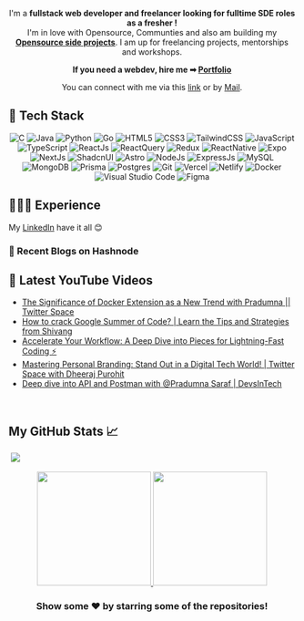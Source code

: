 <!-- ---
<div align="center">
	<a href="http://susmitadey.vercel.app/" target="_blank">
		<img src="images/github-profile-banner.png" alt="banner-img" height="50%" width="90%" />
	</a>
</div>
<br/> -->

<div align="center">

I'm a **fullstack web developer and freelancer looking for fulltime SDE roles as a fresher !** 
<br>
I'm in love with Opensource, Communties and also am building my **[Opensource side projects](https://github.com/Susmita-Dey?tab=repositories)**. I am up for freelancing projects, mentorships and workshops.

**If you need a webdev, hire me ➡ [Portfolio](https://susmitadey.vercel.app/)**

You can connect with me via this [link](https://susmitadey.bio.link) or by [Mail](mailto:susmitadeywork@gmail.com).
</div>

<!-- ---
<h2>📫 How to reach me:</h2> <br>
<div align="center">
<a href="mailto:susmitadey475@gmail.com" target="_blank"><img src="images/official-gmail-icon.svg" alt="Gmail Logo" width="50"></a>&emsp;
<a href="https://www.linkedin.com/in/susmita-dey-15a15a210/" target="_blank"><img src="images/linkedin-icon-2.svg" alt="LinkedIn Logo" width="50"></a>&emsp;
<a href="https://twitter.com/its_SusmitaDey" target="_blank"><img src="images/twitter-6.svg" alt="Twitter Logo" width="80"></a>&emsp;
<a href="https://discord.gg/g7FmxB9uZp" target="_blank"><img src="images/discord-6.svg" alt="Discord Logo" width="60"></a>&emsp;
<a href="https://www.youtube.com/channel/UCsuzc8lqAbgUYo4yzpjtfSw" target="_blank"><img src="images/youtube-3.svg" alt="YouTube Logo" width="60"></a>&emsp;
<a href="https://dev.to/susmitadey"><img src="images/Dev.to image.png" alt="Dev.to Icon" width="70"></a>&emsp;&emsp; 
</div> -->

<!-- --- -->

<h2> 🥞 Tech Stack</h2>
<p align="center">
<!-- 	<img alt="Bash" src="https://img.shields.io/badge/Bash-4EAA25?style=for-the-badge&logo=gnubash&logoColor=white"/> -->
	<img alt="C" src="https://img.shields.io/badge/C-00599C?style=for-the-badge&logo=c&logoColor=white"/>
	<img alt="Java" src="https://img.shields.io/badge/java-%23ED8B00.svg?style=for-the-badge&logo=openjdk&logoColor=white"/>
	<img alt="Python" src="https://img.shields.io/badge/Python-3776AB?style=for-the-badge&logo=python&logoColor=fff"/>
	<img alt="Go" src="https://img.shields.io/badge/Go-%2300ADD8.svg?style=for-the-badge&logo=go&logoColor=white"/>
	<img alt="HTML5" src="https://img.shields.io/badge/html5-%23E34F26.svg?style=for-the-badge&logo=html5&logoColor=white"/>
	<img alt="CSS3" src="https://img.shields.io/badge/css3-%231572B6.svg?style=for-the-badge&logo=css3&logoColor=white"/>
	<img alt="TailwindCSS" src="https://img.shields.io/badge/tailwindcss-%2338B2AC.svg?style=for-the-badge&logo=tailwind-css&logoColor=white"/>
	<img alt="JavaScript" src="https://img.shields.io/badge/JavaScript-F7DF1E?style=for-the-badge&logo=javascript&logoColor=000"/>
	<img alt="TypeScript" src="https://img.shields.io/badge/typescript-%23007ACC.svg?style=for-the-badge&logo=typescript&logoColor=white"/>
	<img alt="ReactJs" src="https://img.shields.io/badge/react-%2320232a.svg?style=for-the-badge&logo=react&logoColor=%2361DAFB"/>
	<img alt="ReactQuery" src="https://img.shields.io/badge/React%20Query-FF4154?style=for-the-badge&logo=reactquery&logoColor=fff"/>
	<img alt="Redux" src="https://img.shields.io/badge/redux-%23593d88.svg?style=for-the-badge&logo=redux&logoColor=white"/>
	<img alt="ReactNative" src="https://img.shields.io/badge/React_Native-%2320232a.svg?style=for-the-badge&logo=react&logoColor=%2361DAFB"/>
	<img alt="Expo" src="https://img.shields.io/badge/Expo-000020?style=for-the-badge&logo=expo&logoColor=fff"/>
	<img alt="NextJs" src="https://img.shields.io/badge/Next.js-black?style=for-the-badge&logo=next.js&logoColor=white" />
	<img alt="ShadcnUI" src="https://img.shields.io/badge/shadcn%2Fui-000?style=for-the-badge&logo=shadcnui&logoColor=fff" />
	<img alt="Astro" src="https://img.shields.io/badge/Astro-BC52EE?style=for-the-badge&logo=astro&logoColor=fff" />
	<img alt="NodeJs" src="https://img.shields.io/badge/node.js-6DA55F?style=for-the-badge&logo=node.js&logoColor=white"/>
	<img alt="ExpressJs" src="https://img.shields.io/badge/Express.js-%23404d59.svg?style=for-the-badge&logo=express&logoColor=%2361DAFB"/>
	<img alt="MySQL" src="https://img.shields.io/badge/MySQL-4479A1?style=for-the-badge&logo=mysql&logoColor=fff" />
	<img alt="MongoDB" src="https://img.shields.io/badge/MongoDB-%234ea94b.svg?style=for-the-badge&logo=mongodb&logoColor=white" />
	<img alt="Prisma" src="https://img.shields.io/badge/Prisma-2D3748?style=for-the-badge&logo=prisma&logoColor=white" />
	<img alt="Postgres" src="https://img.shields.io/badge/postgres-%23316192.svg?style=for-the-badge&logo=postgresql&logoColor=white" />
<!-- 	<img alt="Supabase" src="https://img.shields.io/badge/Supabase-3FCF8E?style=for-the-badge&logo=supabase&logoColor=fff" /> -->
	<img alt="Git" src="https://img.shields.io/badge/Git-F05032?style=for-the-badge&logo=git&logoColor=fff"/>
	<img alt="Vercel" src="https://img.shields.io/badge/vercel-%23000000.svg?style=for-the-badge&logo=vercel&logoColor=white"/>
	<img alt="Netlify" src="https://img.shields.io/badge/Netlify-%23000000.svg?style=for-the-badge&logo=netlify&logoColor=#00C7B7"/>
	<img alt="Docker" src="https://img.shields.io/badge/Docker-2496ED?style=for-the-badge&logo=docker&logoColor=fff"/>
	<img alt="Visual Studio Code" src="https://custom-icon-badges.demolab.com/badge/Visual%20Studio%20Code-0078d7.svg?style=for-the-badge&logo=vsc&logoColor=white"/>
	<img alt="Figma" src="https://img.shields.io/badge/Figma-F24E1E?style=for-the-badge&logo=figma&logoColor=white" />
<!-- 	<img alt="Canva" src="https://img.shields.io/badge/Canva-%2300C4CC.svg?style=for-the-badge&logo=Canva&logoColor=white"/> -->
</p>

## 👩🏻‍💻 Experience
My [LinkedIn](https://www.linkedin.com/in/susmitacodes/details/experience/) have it all 😊
<br>
<!-- --- -->

### 📙 Recent Blogs on Hashnode
<!-- HASHNODE_BLOG:START -->
<!-- HASHNODE_BLOG:END -->

<!--
<p align="left">
<a href="https://susmitadey.hashnode.dev//promanager-the-only-productivity-tool-you-need" title="ProManager - The Only Productivity Tool You Need"><img src="https://cdn.hashnode.com/res/hashnode/image/upload/v1686584734957/ea465367-3388-49e2-80ce-8f632e2f6eb7.png" alt="ProManager - The Only Productivity Tool You Need" width="250px" align="left" /></a>
<a href="https://susmitadey.hashnode.dev//promanager-the-only-productivity-tool-you-need" title="ProManager - The Only Productivity Tool You Need"><strong>ProManager - The Only Productivity Tool You Need</strong></a>
<br/> Introduction
Are you looking for a comprehensive project management tool that not only helps you stay organized but also boosts your productivity to new heights? Look no further!

Introducing ProManager, a feature-packed application designed to strea... </p> <br/> <br/>
<p align="left">
<a href="https://susmitadey.hashnode.dev//boost-your-tech-savviness-with-these-5-productivity-apps" title="Boost Your Tech Savviness with These 5 Productivity Apps"><img src="https://cdn.hashnode.com/res/hashnode/image/stock/unsplash/TSJqQCN4RKA/upload/7f5995d728741728ff8c0888c90d3607.jpeg" alt="Boost Your Tech Savviness with These 5 Productivity Apps" width="250px" align="left" /></a>
<a href="https://susmitadey.hashnode.dev//boost-your-tech-savviness-with-these-5-productivity-apps" title="Boost Your Tech Savviness with These 5 Productivity Apps"><strong>Boost Your Tech Savviness with These 5 Productivity Apps</strong></a>
<br/> Hello everyone. Hope you'll are doing well. I'm back with another article to help you boost your productivity and stay updated with the latest tech trends and news. I'm very much excited to share about the 5 mobile apps that will help you achieve the... </p> <br/> <br/>
-->

## 🎥 Latest YouTube Videos

<!-- YOUTUBE-VIDEOS-LIST:START -->
- [The Significance of Docker Extension as a New Trend with Pradumna || Twitter Space](https://www.youtube.com/watch?v=4v_4eqLK7fw)
- [How to crack Google Summer of Code? | Learn the Tips and Strategies from Shivang](https://www.youtube.com/watch?v=uccf_qCP3Pc)
- [Accelerate Your Workflow: A Deep Dive into Pieces for Lightning-Fast Coding ⚡](https://www.youtube.com/watch?v=akFf4m_YRGA)
- [Mastering Personal Branding: Stand Out in a Digital Tech World! | Twitter Space with Dheeraj Purohit](https://www.youtube.com/watch?v=MxYxjDbRzQ0)
- [Deep dive into API and Postman with @Pradumna Saraf | DevsInTech](https://www.youtube.com/watch?v=JoQIiSlQx2Q)
<!-- YOUTUBE-VIDEOS-LIST:END -->

<br/>

## My GitHub Stats 📈
&nbsp;![](https://komarev.com/ghpvc/?username=Susmita-Dey&color=brightgreen)

<p align="center">
<a href="https://github.com/Susmita-Dey">
   <img height="200em" src="https://github-readme-stats.vercel.app/api?username=Susmita-Dey&count_private=true&show_icons=true&bg_color=000325&text_color=ffffff&title_color=gold&border_color=ffd2ce&icon_color=e4626b" />
  <img height="200em" src="https://github-readme-stats-eight-theta.vercel.app/api/top-langs/?username=Susmita-Dey&bg_color=000325&text_color=ffffff&title_color=gold&border_color=ffd2ce&icon_color=e4626b&layout=compact&langs_count=10&exclude_repo=gamebase&hide=objective-c,c,java" />
</a>
</p>

<h3 align="center">Show some ❤️ by starring some of the repositories!</h3>

<!-- [![Susmita-Dey's GitHub | Stats](https://stats.quine.sh/Susmita-Dey/github?theme=dark)](https://quine.sh?utm_source=widgets&utm_campaign=Susmita-Dey) -->
<!-- [![@susmitadey's Holopin board](https://holopin.me/susmitadey)](https://holopin.io/@susmitadey) -->
